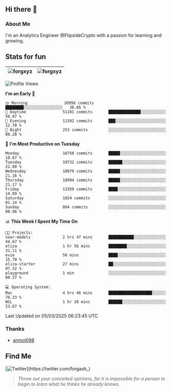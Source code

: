 ## Hi there 👋

### About Me

I'm an Analytics Engineer @FlipsideCrypto with a passion for learning and growing.
  
## Stats for fun

| <img align="center" src="https://github-readme-streak-stats.herokuapp.com/?user=forgxyz&theme=tokyonight" alt="forgxyz" /> | <img align="center" src="https://github-readme-stats.vercel.app/api?username=forgxyz&theme=tokyonight&show_icons=true" alt="forgxyz" /> |
| ------------- |------------- |


<!--START_SECTION:waka-->
![Profile Views](http://img.shields.io/badge/Profile%20Views-0-blue)

**I'm an Early 🐤** 

```text
🌞 Morning                26956 commits       ████████░░░░░░░░░░░░░░░░░   30.05 % 
🌆 Daytime                51101 commits       ██████████████░░░░░░░░░░░   56.97 % 
🌃 Evening                11392 commits       ███░░░░░░░░░░░░░░░░░░░░░░   12.70 % 
🌙 Night                  253 commits         ░░░░░░░░░░░░░░░░░░░░░░░░░   00.28 % 
```
📅 **I'm Most Productive on Tuesday** 

```text
Monday                   16750 commits       █████░░░░░░░░░░░░░░░░░░░░   18.67 % 
Tuesday                  19732 commits       ██████░░░░░░░░░░░░░░░░░░░   22.00 % 
Wednesday                18979 commits       █████░░░░░░░░░░░░░░░░░░░░   21.16 % 
Thursday                 18994 commits       █████░░░░░░░░░░░░░░░░░░░░   21.17 % 
Friday                   13359 commits       ████░░░░░░░░░░░░░░░░░░░░░   14.89 % 
Saturday                 1024 commits        ░░░░░░░░░░░░░░░░░░░░░░░░░   01.14 % 
Sunday                   864 commits         ░░░░░░░░░░░░░░░░░░░░░░░░░   00.96 % 
```


📊 **This Week I Spent My Time On** 

```text
🐱‍💻 Projects: 
near-models              2 hrs 47 mins       ███████████░░░░░░░░░░░░░░   44.67 % 
eliza                    1 hr 56 mins        ████████░░░░░░░░░░░░░░░░░   31.11 % 
evie                     58 mins             ████░░░░░░░░░░░░░░░░░░░░░   15.70 % 
eliza-starter            27 mins             ██░░░░░░░░░░░░░░░░░░░░░░░   07.32 % 
playground               1 min               ░░░░░░░░░░░░░░░░░░░░░░░░░   00.37 % 

💻 Operating System: 
Mac                      4 hrs 46 mins       ███████████████████░░░░░░   76.33 % 
WSL                      1 hr 28 mins        ██████░░░░░░░░░░░░░░░░░░░   23.67 % 
```


 Last Updated on 05/03/2025 06:23:45 UTC
<!--END_SECTION:waka-->

### Thanks
 - [anmol098](https://github.com/anmol098/waka-readme-stats/)
  
## Find Me
[![Twitter](https://img.shields.io/twitter/url/https/twitter.com/forgash_.svg?style=social&label=Follow%20%40forgash_)](https://twitter.com/forgash_)


> *Throw out your conceited opinions, for it is impossible for a person to begin to learn what he thinks he already knows.* 
